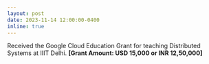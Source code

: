 ```yaml
---
layout: post
date: 2023-11-14 12:00:00-0400
inline: true
---
```


Received the Google Cloud Education Grant for teaching Distributed Systems at IIIT Delhi. <b>[Grant Amount: USD 15,000 or INR 12,50,000]</b>
